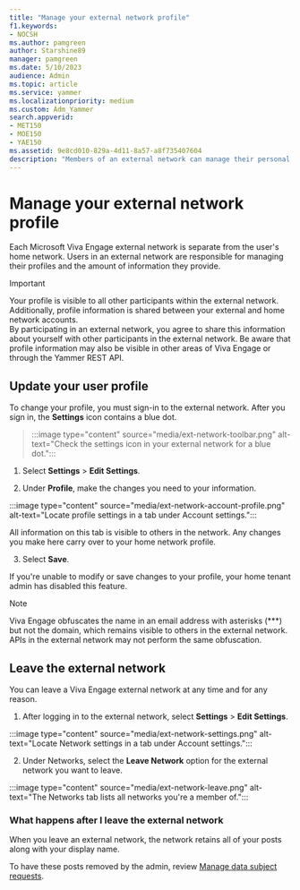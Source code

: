 ```yaml
---
title: "Manage your external network profile"
f1.keywords:
- NOCSH
ms.author: pamgreen
author: Starshine89
manager: pamgreen
ms.date: 5/10/2023
audience: Admin
ms.topic: article
ms.service: yammer
ms.localizationpriority: medium
ms.custom: Adm_Yammer
search.appverid:
- MET150
- MOE150
- YAE150
ms.assetid: 9e8cd010-829a-4d11-8a57-a8f735407604
description: "Members of an external network can manage their personal information."
---
```


# Manage your external network profile
Each Microsoft Viva Engage external network is separate from the user's home network. 
Users in an external network are responsible for managing their profiles and the amount of information they provide.  

> [!IMPORTANT] 
> Your profile is visible to all other participants within the external network. Additionally, profile information is shared between your external and home network accounts.   
By participating in an external network, you agree to share this information about yourself
with other participants in the external network. Be aware that profile information may also be 
visible in other areas of Viva Engage or through the Yammer REST API. 

## Update your user profile
To change your profile, you must sign-in to the external network.
After you sign in, the **Settings** icon contains a blue dot. 

>:::image type="content" source="media/ext-network-toolbar.png" alt-text="Check the settings icon in your external network for a blue dot.":::

1. Select **Settings** > **Edit Settings**.
 
2. Under **Profile**, make the changes you need to your information.

:::image type="content" source="media/ext-network-account-profile.png" alt-text="Locate profile settings in a tab under Account settings.":::

  All information on this tab is visible to others in the network. 
  Any changes you make here carry over to your home network profile.

3. Select **Save**.

  If you're unable to modify or save changes to your profile, your home tenant admin has disabled this feature.

> [!NOTE] 
> Viva Engage obfuscates the name in an email address with asterisks (***) but not the domain, which remains visible to others in the external network. APIs in the external network may not perform the same obfuscation.

## Leave the external network
You can leave a Viva Engage external network at any time and for any reason.

1.	After logging in to the external network, select **Settings** > **Edit Settings**.

  :::image type="content" source="media/ext-network-settings.png" alt-text="Locate Network settings in a tab under Account settings.":::
  

2. Under Networks, select the **Leave Network** option for the external network you want to leave.  

  :::image type="content" source="media/ext-network-leave.png" alt-text="The Networks tab lists all networks you're a member of.":::

### What happens after I leave the external network
When you leave an external network, the network retains all of your posts along with your display name.  

To have these posts removed by the admin, review [Manage data subject requests](https://learn.microsoft.com/en-us/yammer/manage-security-and-compliance/gdpr-requests-in-yammer-enterprise).